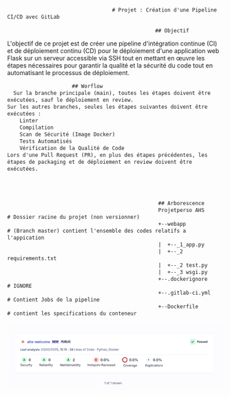                                       # Projet : Création d'une Pipeline CI/CD avec GitLab

                                                    ## Objectif
L'objectif de ce projet est de créer une pipeline d'intégration continue (CI) et de déploiement continu (CD) pour le déploiement d'une application web Flask sur un serveur accessible via SSH tout en mettant en œuvre les étapes nécessaires pour garantir la qualité et la sécurité du code tout en automatisant le processus de déploiement.
                                                      
						 ## Worflow 
      Sur la branche principale (main), toutes les étapes doivent être exécutées, sauf le déploiement en review.
    Sur les autres branches, seules les étapes suivantes doivent être exécutées :
        Linter
        Compilation
        Scan de Sécurité (Image Docker)
        Tests Automatisés
        Vérification de la Qualité de Code
    Lors d'une Pull Request (PR), en plus des étapes précédentes, les étapes de packaging et de déploiement en review doivent être exécutées.




                                                     ## Arborescence 
                                                     Projetperso AHS               # Dossier racine du projet (non versionner)
                                                     +--webapp                    # (Branch master) contient l'ensemble des codes relatifs a l'appication
                                                     |  +--_1_app.py               
                                                     |  +--_2 requirements.txt     
                                                     |  +--_2 test.py                              
                                                     |  +--_3 wsgi.py                             
                                                     +--.dockerignore              # IGNORE
                                                     +--.gitlab-ci.yml              # Contient Jobs de la pipeline 
                                                     +--Dockerfile                # contient les specifications du conteneur

![Cover](https://github.com/Hamadou9203/mini-projet-ahs/blob/main/Capture%20d%E2%80%99e%CC%81cran%202025-02-04%20a%CC%80%2015.30.00.png)
             


                      

												
						                          
